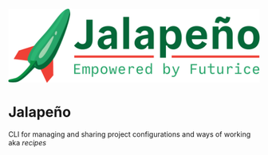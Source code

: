 ![Jalapeno - Empowered by Futurice](/docs/static/img/logo.png)

# Jalapeño

CLI for managing and sharing project configurations and ways of working aka _recipes_
